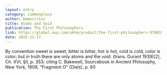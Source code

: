 ```yaml
---
layout: entry
category: commonplace
author: Democritus
title: Atoms and Void
publication: The First Philosophers
link: https://global.oup.com/ukhe/product/the-first-philosophers-9780199539093
date: 2015-12-17
---
```


By convention sweet is sweet, bitter is bitter, hot is hot, cold is cold, color is color; but in truth there are only atoms and the void. (trans. Durant 1939)[2], Ch. XVI, §II, p. 353; citing C. Bakewell, Sourcebook in Ancient Philosophy, New York, 1909, "Fragment O" (Diels), p. 60